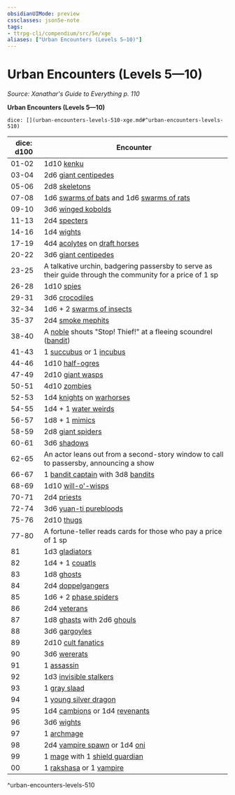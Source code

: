 ```yaml
---
obsidianUIMode: preview
cssclasses: json5e-note
tags:
- ttrpg-cli/compendium/src/5e/xge
aliases: ["Urban Encounters (Levels 5—10)"]
---
```

# Urban Encounters (Levels 5—10)
*Source: Xanathar's Guide to Everything p. 110* 

**Urban Encounters (Levels 5—10)**

`dice: [](urban-encounters-levels-510-xge.md#^urban-encounters-levels-510)`

| dice: d100 | Encounter |
|------------|-----------|
| 01-02 | 1d10 [kenku](2-Mechanics/CLI/bestiary/monstrosity/kenku-xmm.md) |
| 03-04 | 2d6 [giant centipedes](2-Mechanics/CLI/bestiary/beast/giant-centipede-xmm.md) |
| 05-06 | 2d8 [skeletons](2-Mechanics/CLI/bestiary/undead/skeleton-xmm.md) |
| 07-08 | 1d6 [swarms of bats](2-Mechanics/CLI/bestiary/beast/swarm-of-bats-xmm.md) and 1d6 [swarms of rats](2-Mechanics/CLI/bestiary/beast/swarm-of-rats-xmm.md) |
| 09-10 | 3d6 [winged kobolds](2-Mechanics/CLI/bestiary/dragon/winged-kobold-xmm.md) |
| 11-13 | 2d4 [specters](2-Mechanics/CLI/bestiary/undead/specter-xmm.md) |
| 14-16 | 1d4 [wights](2-Mechanics/CLI/bestiary/undead/wight-xmm.md) |
| 17-19 | 4d4 [acolytes](2-Mechanics/CLI/bestiary/humanoid/priest-acolyte-xmm.md) on [draft horses](2-Mechanics/CLI/bestiary/beast/draft-horse-xmm.md) |
| 20-22 | 3d6 [giant centipedes](2-Mechanics/CLI/bestiary/beast/giant-centipede-xmm.md) |
| 23-25 | A talkative urchin, badgering passersby to serve as their guide through the community for a price of 1 sp |
| 26-28 | 1d10 [spies](2-Mechanics/CLI/bestiary/humanoid/spy-xmm.md) |
| 29-31 | 3d6 [crocodiles](2-Mechanics/CLI/bestiary/beast/crocodile-xmm.md) |
| 32-34 | 1d6 + 2 [swarms of insects](2-Mechanics/CLI/bestiary/beast/swarm-of-insects-xmm.md) |
| 35-37 | 2d4 [smoke mephits](2-Mechanics/CLI/bestiary/elemental/smoke-mephit-xmm.md) |
| 38-40 | A [noble](2-Mechanics/CLI/bestiary/humanoid/noble-xmm.md) shouts "Stop! Thief!" at a fleeing scoundrel ([bandit](2-Mechanics/CLI/bestiary/humanoid/bandit-xmm.md)) |
| 41-43 | 1 [succubus](2-Mechanics/CLI/bestiary/fiend/succubus-xmm.md) or 1 [incubus](2-Mechanics/CLI/bestiary/fiend/incubus-xmm.md) |
| 44-46 | 1d10 [half-ogres](2-Mechanics/CLI/bestiary/giant/ogrillon-ogre-xmm.md) |
| 47-49 | 2d10 [giant wasps](2-Mechanics/CLI/bestiary/beast/giant-wasp-xmm.md) |
| 50-51 | 4d10 [zombies](2-Mechanics/CLI/bestiary/undead/zombie-xmm.md) |
| 52-53 | 1d4 [knights](2-Mechanics/CLI/bestiary/humanoid/knight-xmm.md) on [warhorses](2-Mechanics/CLI/bestiary/beast/warhorse-xmm.md) |
| 54-55 | 1d4 + 1 [water weirds](2-Mechanics/CLI/bestiary/elemental/water-weird-xmm.md) |
| 56-57 | 1d8 + 1 [mimics](2-Mechanics/CLI/bestiary/monstrosity/mimic-xmm.md) |
| 58-59 | 2d8 [giant spiders](2-Mechanics/CLI/bestiary/beast/giant-spider-xmm.md) |
| 60-61 | 3d6 [shadows](2-Mechanics/CLI/bestiary/undead/shadow-xmm.md) |
| 62-65 | An actor leans out from a second-story window to call to passersby, announcing a show |
| 66-67 | 1 [bandit captain](2-Mechanics/CLI/bestiary/humanoid/bandit-captain-xmm.md) with 3d8 [bandits](2-Mechanics/CLI/bestiary/humanoid/bandit-xmm.md) |
| 68-69 | 1d10 [will-o'-wisps](2-Mechanics/CLI/bestiary/undead/will-o-wisp-xmm.md) |
| 70-71 | 2d4 [priests](2-Mechanics/CLI/bestiary/humanoid/priest-xmm.md) |
| 72-74 | 3d6 [yuan-ti purebloods](2-Mechanics/CLI/bestiary/monstrosity/yuan-ti-infiltrator-xmm.md) |
| 75-76 | 2d10 [thugs](2-Mechanics/CLI/bestiary/humanoid/tough-xmm.md) |
| 77-80 | A fortune-teller reads cards for those who pay a price of 1 sp |
| 81 | 1d3 [gladiators](2-Mechanics/CLI/bestiary/humanoid/gladiator-xmm.md) |
| 82 | 1d4 + 1 [couatls](2-Mechanics/CLI/bestiary/celestial/couatl-xmm.md) |
| 83 | 1d8 [ghosts](2-Mechanics/CLI/bestiary/undead/ghost-xmm.md) |
| 84 | 2d4 [doppelgangers](2-Mechanics/CLI/bestiary/monstrosity/doppelganger-xmm.md) |
| 85 | 1d6 + 2 [phase spiders](2-Mechanics/CLI/bestiary/monstrosity/phase-spider-xmm.md) |
| 86 | 2d4 [veterans](2-Mechanics/CLI/bestiary/humanoid/warrior-veteran-xmm.md) |
| 87 | 1d8 [ghasts](2-Mechanics/CLI/bestiary/undead/ghast-xmm.md) with 2d6 [ghouls](2-Mechanics/CLI/bestiary/undead/ghoul-xmm.md) |
| 88 | 3d6 [gargoyles](2-Mechanics/CLI/bestiary/elemental/gargoyle-xmm.md) |
| 89 | 2d10 [cult fanatics](2-Mechanics/CLI/bestiary/humanoid/cultist-fanatic-xmm.md) |
| 90 | 3d6 [wererats](2-Mechanics/CLI/bestiary/monstrosity/wererat-xmm.md) |
| 91 | 1 [assassin](2-Mechanics/CLI/bestiary/humanoid/assassin-xmm.md) |
| 92 | 1d3 [invisible stalkers](2-Mechanics/CLI/bestiary/elemental/invisible-stalker-xmm.md) |
| 93 | 1 [gray slaad](2-Mechanics/CLI/bestiary/aberration/gray-slaad-xmm.md) |
| 94 | 1 [young silver dragon](2-Mechanics/CLI/bestiary/dragon/young-silver-dragon-xmm.md) |
| 95 | 1d4 [cambions](2-Mechanics/CLI/bestiary/fiend/cambion-xmm.md) or 1d4 [revenants](2-Mechanics/CLI/bestiary/undead/revenant-xmm.md) |
| 96 | 3d6 [wights](2-Mechanics/CLI/bestiary/undead/wight-xmm.md) |
| 97 | 1 [archmage](2-Mechanics/CLI/bestiary/humanoid/archmage-xmm.md) |
| 98 | 2d4 [vampire spawn](2-Mechanics/CLI/bestiary/undead/vampire-spawn-xmm.md) or 1d4 [oni](2-Mechanics/CLI/bestiary/fiend/oni-xmm.md) |
| 99 | 1 [mage](2-Mechanics/CLI/bestiary/humanoid/mage-xmm.md) with 1 [shield guardian](2-Mechanics/CLI/bestiary/construct/shield-guardian-xmm.md) |
| 00 | 1 [rakshasa](2-Mechanics/CLI/bestiary/fiend/rakshasa-xmm.md) or 1 [vampire](2-Mechanics/CLI/bestiary/undead/vampire-xmm.md) |
^urban-encounters-levels-510